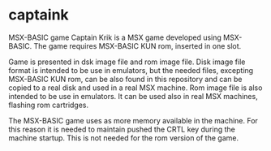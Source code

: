# captaink
MSX-BASIC game
Captain Krik is a MSX game developed using MSX-BASIC. The game requires MSX-BASIC KUN rom, inserted in one slot.

Game is presented in dsk image file and rom image file. Disk image file format is intended to be use in emulators, but the needed files, excepting MSX-BASIC KUN rom, can be also found in this repository and can be copied to a real disk and used in a real MSX machine.
Rom image file is also intended to be use in emulators. It can be used also in real MSX machines, flashing rom cartridges.

The MSX-BASIC game uses as more memory available in the machine. For this reason it is needed to maintain pushed the CRTL key during the machine startup.
This is not needed for the rom version of the game.
